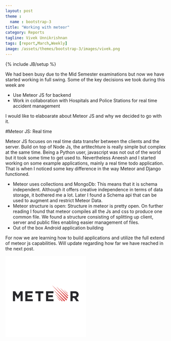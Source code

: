 ```yaml
---
layout: post
theme :
  name : bootstrap-3
title: "Working with meteor"
category: Reports
tagline: Vivek Unnikrishnan
tags: [report,March,Weekly]
image: /assets/themes/bootstrap-3/images/vivek.png
---
```

{% include JB/setup %}

We had been busy due to the Mid Semester examinations but now we have started working in full swing. Some of the key decisions we took during this week are

- Use Meteor JS for backend
- Work in collaboration with Hospitals and Police Stations for real time accident management

I would like to elaboarate about Meteor JS and why we decided to go with it.

#Meteor JS: Real time 

Meteor JS focuses on real time data transfer between the clients and the server. Build on top of Node Js, the artitechture is really simple but complex at the same time. Being a Python user, javascript was not out of the world but it took some time to get used to. Nevertheless Aneesh and I started working on some example applications, mainly a real time todo application. That is when I noticed some key difference in the way Meteor and Django functioned.

- Meteor uses collections and MongoDb: This means that it is schema independent. Although it offers creative independence in terms of data storage, it bothered me a lot. Later I found a Schema api that can be used to augment and restrict Meteor Data.
- Meteor structure is open: Structure in meteor is pretty open. On further reading I found that meteor compiles all the Js and css to produce one common file. We found a structure consisting of splitting up client, server and public files enabling easier management of files.
- Out of the box Android application building

For now we are learning how to build applications and utilize the full extend of meteor js capabilities. Will update regarding how far we have reached in the next post.

<img align="center" src="/assets/themes/bootstrap-3/images/meteorlogo.png" style="width: 50%;">
